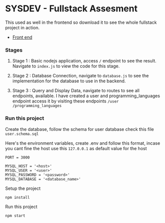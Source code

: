 # SYSDEV - Fullstack Assesment
This used as well in the frontend so download it to see the whole fullstack project in action.
- [Front end](https://github.com/khesir/SYSDEV-Fullstack-assessment-submission-frontend)

### Stages
1. Stage 1 : Basic nodejs application, access `/` endpoint to see the result. Navigate  to `index.js` to view the code for this stage.

2. Stage 2 : Database Connection, navigate to `database.js` to see the implementation for the database to use in the backend. 
3. Stage 3 : Query and Display Data, navigate to routes to see all endpoints, available. I have created a user and programming_languages endpoint access it by visiting these endpoints `/user` `/programming_languages`

### Run this project

Create the database, follow the schema for user database check this file `user.schema.sql`


Here's the environment variables, create .env and follow this format, incase you cant fine the host use this `127.0.0.1` as default value for the host
```
PORT = 3000

MYSQL_HOST = '<host>'
MYSQL_USER = '<user>'
MYSQL_PASSWORD = '<password>'
MYSQL_DATABASE = '<database_name>'
```

Setup the project
```
npm install
```

Run this project
```
npm start
```
